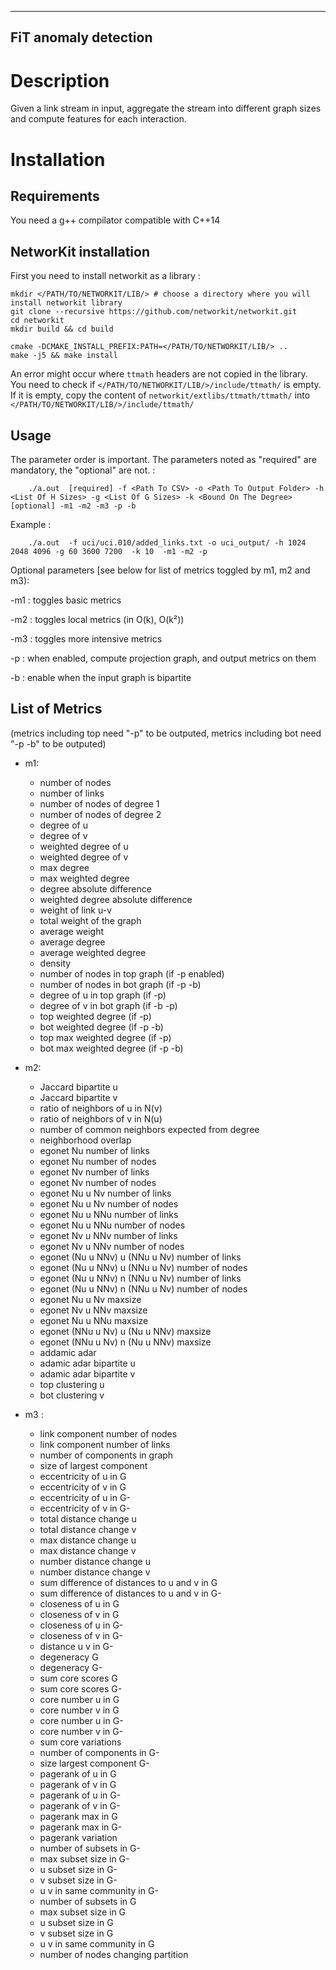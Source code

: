 ---------------------
FiT anomaly detection
---------------------

Description
===========

Given a link stream in input, aggregate the stream into different graph sizes and compute features for each interaction.

Installation
============

Requirements
------------

You need a g++ compilator compatible with C++14

NetworKit installation
----------------------

First you need to install networkit as a library :

```
mkdir </PATH/TO/NETWORKIT/LIB/> # choose a directory where you will install networkit library
git clone --recursive https://github.com/networkit/networkit.git
cd networkit
mkdir build && cd build

cmake -DCMAKE_INSTALL_PREFIX:PATH=</PATH/TO/NETWORKIT/LIB/> ..
make -j5 && make install
```
An error might occur where `ttmath` headers are not copied in the library. You need to check if `</PATH/TO/NETWORKIT/LIB/>/include/ttmath/` is empty.
If it is empty, copy the content of `networkit/extlibs/ttmath/ttmath/` into `</PATH/TO/NETWORKIT/LIB/>/include/ttmath/`

Usage
-----

The parameter order is important.
The parameters noted as "required" are mandatory, the "optional"  are not.
: 
```
    ./a.out  [required] -f <Path To CSV> -o <Path To Output Folder> -h <List Of H Sizes> -g <List Of G Sizes> -k <Bound On The Degree> [optional] -m1 -m2 -m3 -p -b
```

Example :
```
    ./a.out  -f uci/uci.010/added_links.txt -o uci_output/ -h 1024 2048 4096 -g 60 3600 7200  -k 10  -m1 -m2 -p
```

Optional parameters [see below for list of metrics toggled by m1, m2 and m3): 

-m1 : toggles basic metrics

-m2 : toggles local metrics (in O(k), O(k²))

-m3 : toggles more intensive metrics

-p : when enabled, compute projection graph, and output metrics on them

-b : enable when the input graph is bipartite

List of Metrics
---------------
(metrics including top need "-p" to be outputed, metrics including bot need "-p -b" to be outputed)
* m1: 
    * number of nodes
    * number of links
    * number of nodes of degree 1
    * number of nodes of degree 2
    * degree of u
    * degree of v
    * weighted degree of u
    * weighted degree of v
    * max degree
    * max weighted degree
    * degree absolute difference
    * weighted degree absolute difference
    * weight of link u-v
    * total weight of the graph
    * average weight
    * average degree
    * average weighted degree
    * density
    * number of nodes in top graph (if -p enabled)
    * number of nodes in bot graph (if -p -b)
    * degree of u in top graph (if -p)
    * degree of v in bot graph (if -b -p)
    * top weighted degree (if -p)
    * bot weighted degree (if -p -b)
    * top max weighted degree (if -p)
    * bot max weighted degree (if -p -b)

* m2:
    * Jaccard bipartite u
    * Jaccard bipartite v
    * ratio of neighbors of u in N(v)
    * ratio of neighbors of v in N(u)
    * number of common neighbors expected from degree
    * neighborhood overlap
    * egonet Nu number of links
    * egonet Nu number of nodes
    * egonet Nv number of links
    * egonet Nv number of nodes
    * egonet Nu u Nv number of links
    * egonet Nu u Nv number of nodes
    * egonet Nu u NNu number of links
    * egonet Nu u NNu number of nodes
    * egonet Nv u NNv number of links
    * egonet Nv u NNv  number of nodes
    * egonet (Nu u NNv) u (NNu u Nv) number of links
    * egonet (Nu u NNv) u (NNu u Nv) number of nodes
    * egonet (Nu u NNv) n (NNu u Nv) number of links
    * egonet (Nu u NNv) n (NNu u Nv) number of nodes
    * egonet Nu u Nv maxsize
    * egonet Nv u NNv maxsize
    * egonet Nu u NNu maxsize
    * egonet (NNu u Nv) u (Nu u NNv) maxsize
    * egonet (NNu u Nv) n (Nu u NNv) maxsize
    * addamic adar
    * adamic adar bipartite u 
    * adamic adar bipartite v
    * top clustering u
    * bot clustering v
* m3 : 
    * link component number of nodes
    * link component number of links
    * number of components in graph
    * size of largest component
    * eccentricity of u in G
    * eccentricity of v in G
    * eccentricity of u in G-
    * eccentricity of v in G-
    * total distance change u
    * total distance change v
    * max distance change u
    * max distance change v
    * number distance change u
    * number distance change v
    * sum difference of distances to u and v in G
    * sum difference of distances to u and v in G-
    * closeness of u in G
    * closeness of v in G
    * closeness of u in G-
    * closeness of v in G-
    * distance u v in G-
    * degeneracy G
    * degeneracy G-
    * sum core scores G
    * sum core scores G-
    * core number u in G
    * core number v in G
    * core number u in G-
    * core number v in G-
    * sum core variations
    * number of components in G-
    * size largest component G-
    * pagerank of u in G
    * pagerank of v in G
    * pagerank of u in G-
    * pagerank of v in G-
    * pagerank max in G
    * pagerank max in G-
    * pagerank variation
    * number of subsets in G-
    * max subset size in G-
    * u subset size in G-
    * v subset size in G-
    * u v in same community in G-
    * number of subsets in G
    * max subset size in G
    * u subset size in G
    * v subset size in G
    * u v in same community in G
    * number of nodes changing partition
